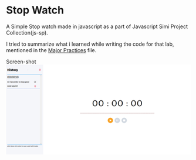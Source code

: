 # Stop Watch

A Simple Stop watch made in javascript as a part of Javascript Simi Project Collection(js-sp).

I tried to summarize what i learned while writing the code for that lab, mentioned in the [Major Practices](major-practices-in-the-project.md) file.

Screen-shot
![screenshot](/ss.png)
